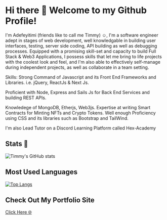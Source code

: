 # Hi there 👋 Welcome to my Github Profile!
I'm Adefeyitimi (friends like to call me Timmy) ☺,
I'm a software engineer adept in stages of web development, well knowledgable in building user interfaces, testing, server side coding, API building as well as debugging processes.
Equipped with a promising skill-set and capacity to build Full Stack & Web3 Applications,
I possess skills that let me bring to life projects with the coolest look and feel, and I'm also able to effectively self-manage during independent projects, as well as collaborate in a team setting.

Skills:
Strong Command of Javascript and its Front End Frameworks and Libraries.
i.e. jQuery, ReactJs & Next Js.

Proficient with Node, Express and Sails Js for Back End Services and building REST APIs.

Knowledege of MongoDB, Etherjs, Web3js.
Expertise at writing Smart Contracts for Minting NFTs and Crypto Tokens.
Well enough Proficiency using CSS and its libraries such as Bootstrap and TailWind.

I'm also Lead Tutor on a Discord Learning Platform called Hex-Academy

## Stats 🔢
![Timmy's GitHub stats](https://github-readme-stats.vercel.app/api?username=TimmyIsANerd&count_private=true&show_icons=true&theme=radical)
## Most Used Languages
[![Top Langs](https://github-readme-stats.vercel.app/api/top-langs/?username=TimmyIsANerd)](https://github.com/TimmyIsANerd/github-readme-stats)

## Check Out My Portfolio Site
[Click Here 🌐](https://adefeyitimi.netlify.app)



